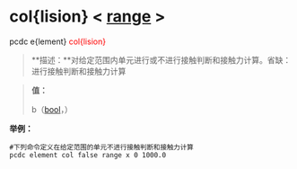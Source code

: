 # col{lision}  < [range](range/) >
pcdc e{lement} <span style='color: red;'>col{lision}</span>
> **描述：**对给定范围内单元进行或不进行接触判断和接触力计算。省缺：进行接触判断和接触力计算

> 
> **值：**
> 
> b（[bool](数据类型/bool/)，）



**举例：**
```
#下列命令定义在给定范围的单元不进行接触判断和接触力计算
pcdc element col false range x 0 1000.0

```

